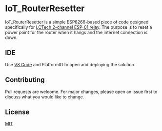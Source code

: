 # IoT_RouterResetter

IoT_RouterResetter is a simple ESP8266-based piece of code designed specifically for [LCTech 2-channel ESP-01 relay](https://www.aliexpress.com/item/32845666206.html?_randl_currency=AUD&_randl_shipto=AU&src=google&src=google&albch=shopping&acnt=708-803-3821&slnk=&plac=&mtctp=&albbt=Google_7_shopping&albagn=888888&isSmbAutoCall=false&needSmbHouyi=false&albcp=11491017839&albag=113655928713&trgt=743612850714&crea=en32845666206&netw=u&device=c&albpg=743612850714&albpd=en32845666206&gclid=Cj0KCQiAw9qOBhC-ARIsAG-rdn6Nc1reAm3C3InhDI5TpSMk73y-LDeNLPXl6pCyIU-pPXC5oYx7h9waAu2eEALw_wcB&gclsrc=aw.ds&aff_fcid=efe5c89bd5d249edbb9941a9d705b6c7-1641465746667-00666-UneMJZVf&aff_fsk=UneMJZVf&aff_platform=aaf&sk=UneMJZVf&aff_trace_key=efe5c89bd5d249edbb9941a9d705b6c7-1641465746667-00666-UneMJZVf&terminal_id=70cb810fca3c4370b60c29a7556f1baf). The purpose is to reset a power point for the router when it hangs and the internet connection is down.

## IDE

Use [VS Code](https://code.visualstudio.com/) and PlatformIO to open and deploying the solution

## Contributing
Pull requests are welcome. For major changes, please open an issue first to discuss what you would like to change.

## License
[MIT](https://choosealicense.com/licenses/mit/)
